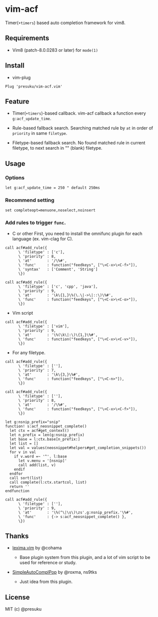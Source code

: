 # vim-acf
Timer(`+timers`) based auto completion framework for vim8.

## Requirements
* Vim8 (patch-8.0.0283 or later) for `mode(1)`

## Install
* vim-plug
```
Plug 'presuku/vim-acf.vim'
```

## Feature

* Timer(`+timers`)-based callback.
  vim-acf callback a function every `g:acf_update_time`.

* Rule-based fallback search.
  Searching matched rule by `at` in order of `priority` in same `filetype`.

* Filetype-based fallback search.
  No found matched rule in current filetype, to next search in "" (blank) filetype.

## Usage

### Options
```vim script
let g:acf_update_time = 250 " default 250ms
```

### Recommend setting
```vim script
set completeopt=menuone,noselect,noinsert
```

### Add rules to trigger `func`.
* C or other
    First, you need to install the omnifunc plugin for each language (ex. vim-clag for C).
```vim script
call acf#add_rule({
      \ 'filetype' : ['c'],
      \ 'priority' : 8,
      \ 'at'       : '/\%#',
      \ 'func'     : function("feedkeys", ["\<C-x>\<C-f>"]),
      \ 'syntax'   : ['Comment', 'String']
      \})

call acf#add_rule({
      \ 'filetype' : ['c', 'cpp', 'java'],
      \ 'priority' : 9,
      \ 'at'       : '\k\{1,}\%(\.\|->\|::\)\%#',
      \ 'func'     : function("feedkeys", ["\<C-x>\<C-o>"]),
      \})
```
* Vim script
```vim script
call acf#add_rule({
      \ 'filetype' : ['vim'],
      \ 'priority' : 9,
      \ 'at'       : '\%(\k\|:\)\{1,}\%#',
      \ 'func'     : function("feedkeys", ["\<C-x>\<C-v>"]),
      \})
```
* For any filetype.
```vim script
call acf#add_rule({
      \ 'filetype' : [''],
      \ 'priority' : 7,
      \ 'at'       : '\k\{3,}\%#',
      \ 'func'     : function("feedkeys", ["\<C-n>"]),
      \})

call acf#add_rule({
      \ 'filetype' : [''],
      \ 'priority' : 8,
      \ 'at'       : '/\%#',
      \ 'func'     : function("feedkeys", ["\<C-x>\<C-f>"]),
      \})

let g:nsnip_prefix="snip"
function! s:acf_neosnippet_complete()
  let ctx = acf#get_context()
  let n_prefix = len(g:nsnip_prefix)
  let base = l:ctx.base[n_prefix:]
  let list = []
  let val = values(neosnippet#helpers#get_completion_snippets())
  for v in val
    if v.word =~ '^'. l:base
      let v.menu = '[nsnip]'
      call add(list, v)
    endif
  endfor
  call sort(list)
  call complete(l:ctx.startcol, list)
  return ''
endfunction

call acf#add_rule({
      \ 'filetype' : [''],
      \ 'priority' : 9,
      \ 'at'       : '\%(^\|\s\)\zs'.g:nsnip_prefix.'\%#',
      \ 'func'     : {-> s:acf_neosnippet_complete() },
      \})
```

## Thanks
* [lexima.vim](https://github.com/cohama/lexima.vim) by @cohama
  * Base plugin system from this plugin, 
    and a lot of vim script to be used for reference or study.

* [SimpleAutoComplPop](https://github.com/roxma/SimpleAutoComplPop) by @roxma, ns9tks
  * Just idea from this plugin.

## License
MIT (c) @presuku

